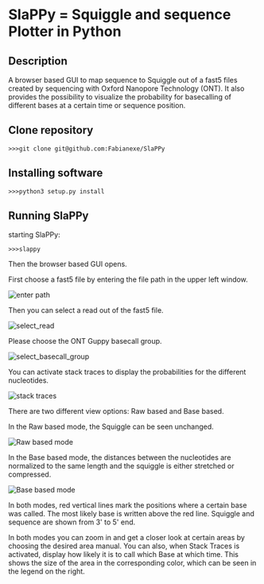 # **SlaPPy** = **S**quigg**l**e **a**nd sequence **P**lotter in **Py**thon

## Description

A browser based GUI to map sequence to Squiggle out of a fast5 files created by sequencing with Oxford Nanopore Technology (ONT). It also provides the possibility to visualize the probability for basecalling of different bases at a certain time or sequence position.

## Clone repository

```
>>>git clone git@github.com:Fabianexe/SlaPPy
```

## Installing software

```
>>>python3 setup.py install
```

## Running SlaPPy

starting SlaPPy:

```
>>>slappy
``` 

Then the browser based GUI opens.

First choose a fast5 file by entering the file path in the upper left window.
 
![enter path](https://raw.githubusercontent.com/Fabianexe/SlaPPy/master/pictures/path.png "enter the path here")

Then you can select a read out of the fast5 file.

![select_read](https://raw.githubusercontent.com/Fabianexe/SlaPPy/master/pictures/read_selection.png "select a read")

Please choose the ONT Guppy basecall group.

![select_basecall_group](https://raw.githubusercontent.com/Fabianexe/SlaPPy/master/pictures/basecallgroup.png "select basecall group")

You can activate stack traces to display the probabilities for the different nucleotides.

![stack traces](https://raw.githubusercontent.com/Fabianexe/SlaPPy/master/pictures/stack_traces.png "stack traces")

There are two different view options: Raw based and Base based. 

In the Raw based mode, the Squiggle can be seen unchanged. 

![Raw based mode](https://raw.githubusercontent.com/Fabianexe/SlaPPy/master/pictures/raw_based.png "raw based")

In the Base based mode, the distances between the nucleotides are normalized to the same length and the squiggle is either stretched or compressed. 

![Base based mode](https://raw.githubusercontent.com/Fabianexe/SlaPPy/master/pictures/base_based.png "Base based")

In both modes, red vertical lines mark the positions where a certain base was called. The most likely base is written above the red line. Squiggle and sequence are shown from 3' to 5' end.

In both modes you can zoom in and get a closer look at certain areas by choosing the desired area manual. 
You can also, when Stack Traces is activated, display how likely it is to call which Base at which time. 
This shows the size of the area in the corresponding color, which can be seen in the legend on the right. 